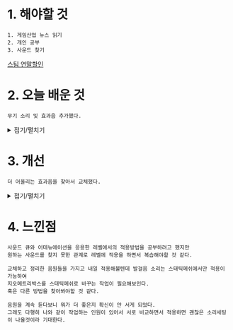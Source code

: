 # 1. 해야할 것
```
1. 게임산업 뉴스 읽기
2. 개인 공부
3. 사운드 찾기
```
[스팀 연말할인](https://www.gamemeca.com/view.php?gid=1744470)



# 2. 오늘 배운 것
```
무기 소리 및 효과음 추가했다.
```
<details>
<summary>접기/펼치기</summary>

![image](https://github.com/JM94Ent/TIL-WIL/assets/143363550/971f23f3-3c36-47d4-a50e-012bdc54c207)

</details>

  

# 3. 개선
```
더 어울리는 효과음을 찾아서 교체했다.
```
<details>
<summary>접기/펼치기</summary>

![image](https://github.com/JM94Ent/TIL-WIL/assets/143363550/2f7fadce-b46b-4006-8c60-09c2a565c8ca)

</details>



# 4. 느낀점
```
사운드 큐와 어테뉴에이션을 응용한 레벨에서의 적용방법을 공부하려고 했지만
원하는 사운드를 찾지 못한 관계로 레벨에 적용을 하면서 복습해야할 것 같다.

교체하고 정리한 음원들을 가지고 내일 적용해볼텐데 발걸음 소리는 스태틱메쉬에서만 적용이 가능하여
지오메트리박스를 스태틱메쉬로 바꾸는 작업이 필요해보인다.
혹은 다른 방법을 찾아봐야할 것 같다.

음원을 계속 듣다보니 뭐가 더 좋은지 확신이 안 서게 되었다.
그래도 다행히 나와 같이 작업하는 인원이 있어서 서로 비교하면서 적용하면 괜찮은 소리세팅이 나올것이라 기대한다.
```


